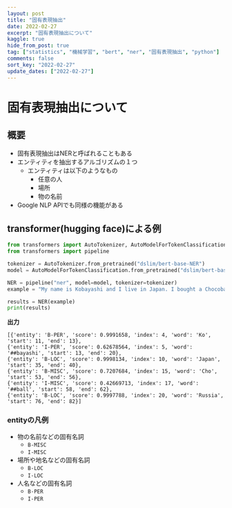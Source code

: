```yaml
---
layout: post
title: "固有表現抽出"
date: 2022-02-27
excerpt: "固有表現抽出について"
kaggle: true
hide_from_post: true
tag: ["statistics", "機械学習", "bert", "ner", "固有表現抽出", "python"]
comments: false
sort_key: "2022-02-27"
update_dates: ["2022-02-27"]
---
```


# 固有表現抽出について

## 概要
 - 固有表現抽出はNERと呼ばれることもある
 - エンティティを抽出するアルゴリズムの１つ
   - エンティティは以下のようなもの
     - 任意の人
     - 場所
     - 物の名前
 - Google NLP APIでも同様の機能がある

## transformer(hugging face)による例

```python
from transformers import AutoTokenizer, AutoModelForTokenClassification
from transformers import pipeline

tokenizer = AutoTokenizer.from_pretrained("dslim/bert-base-NER")
model = AutoModelForTokenClassification.from_pretrained("dslim/bert-base-NER")

NER = pipeline("ner", model=model, tokenizer=tokenizer)
example = "My name is Kobayashi and I live in Japan. I bought a Chocoball chocolate in Russia."

results = NER(example)
print(results)
```

**出力**  
```console
[{'entity': 'B-PER', 'score': 0.9991658, 'index': 4, 'word': 'Ko', 'start': 11, 'end': 13}, 
{'entity': 'I-PER', 'score': 0.62678564, 'index': 5, 'word': '##bayashi', 'start': 13, 'end': 20}, 
{'entity': 'B-LOC', 'score': 0.9998134, 'index': 10, 'word': 'Japan', 'start': 35, 'end': 40}, 
{'entity': 'B-MISC', 'score': 0.7207684, 'index': 15, 'word': 'Cho', 'start': 53, 'end': 56}, 
{'entity': 'I-MISC', 'score': 0.42669713, 'index': 17, 'word': '##ball', 'start': 58, 'end': 62}, 
{'entity': 'B-LOC', 'score': 0.9997788, 'index': 20, 'word': 'Russia', 'start': 76, 'end': 82}]
```

### entityの凡例
 - 物の名前などの固有名詞
   - `B-MISC`
   - `I-MISC`
 - 場所や地名などの固有名詞
   - `B-LOC`
   - `I-LOC`
 - 人名などの固有名詞
   - `B-PER`
   - `I-PER`
